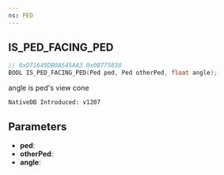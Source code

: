 ```yaml
---
ns: PED
---
```

## IS_PED_FACING_PED

```c
// 0xD71649DB0A545AA3 0x0B775838
BOOL IS_PED_FACING_PED(Ped ped, Ped otherPed, float angle);
```

angle is ped's view cone

```
NativeDB Introduced: v1207
```

## Parameters
* **ped**:
* **otherPed**:
* **angle**:

